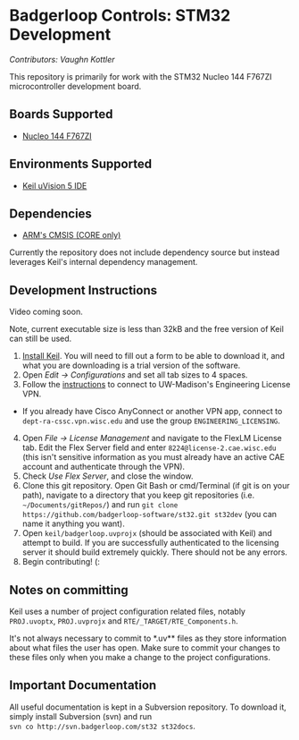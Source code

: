 # Badgerloop Controls: STM32 Development

*Contributors: Vaughn Kottler*

This repository is primarily for work with the STM32 Nucleo 144 F767ZI microcontroller development board.

## Boards Supported

* [Nucleo 144 F767ZI](http://www.mouser.com/ProductDetail/STMicroelectronics/NUCLEO-F767ZI/?qs=7UaJ5Mrpeu0%2F%252bMRranB3%2Fw%3D%3D)

## Environments Supported

* [Keil uVision 5 IDE](http://www2.keil.com/mdk5/uvision/)

## Dependencies

* [ARM's CMSIS (CORE only)](https://www.arm.com/products/processors/cortex-m/cortex-microcontroller-software-interface-standard.php)

Currently the repository does not include dependency source but instead leverages Keil's internal dependency management.

## Development Instructions

Video coming soon.

Note, current executable size is less than 32kB and the free version of Keil can still be used.

1. [Install Keil](https://www.keil.com/demo/eval/arm.htm). You will need to fill out a form to be able to download it, and what you are downloading is a trial version of the software.
2. Open *Edit -> Configurations* and set all tab sizes to 4 spaces.
3. Follow the [instructions](https://kb.wisc.edu/cae/page.php?id=32730) to connect to UW-Madison's Engineering License VPN.
  + If you already have Cisco AnyConnect or another VPN app, connect to `dept-ra-cssc.vpn.wisc.edu` and use the group `ENGINEERING_LICENSING`.
4. Open *File -> License Management* and navigate to the FlexLM License tab. Edit the Flex Server field and enter `8224@license-2.cae.wisc.edu` (this isn't sensitive information as you must already have an active CAE account and authenticate through the VPN).
5. Check *Use Flex Server*, and close the window.
6. Clone this git repository. Open Git Bash or cmd/Terminal (if git is on your path), navigate to a directory that you keep git repositories (i.e. `~/Documents/gitRepos/`) and run `git clone https://github.com/badgerloop-software/st32.git st32dev` (you can name it anything you want).
7. Open `keil/badgerloop.uvprojx` (should be associated with Keil) and attempt to build. If you are successfully authenticated to the licensing server it should build extremely quickly. There should not be any errors.
8. Begin contributing! (:

## Notes on committing

Keil uses a number of project configuration related files, notably `PROJ.uvoptx`, `PROJ.uvprojx` and `RTE/_TARGET/RTE_Components.h`.

It's not always necessary to commit to \*.uv\*\* files as they store information about what files the user has open. Make sure to commit your changes to these files only when you make a change to the project configurations.

## Important Documentation

All useful documentation is kept in a Subversion repository. To download it, simply install Subversion (svn) and run  
`svn co http://svn.badgerloop.com/st32 st32docs`.
